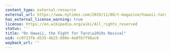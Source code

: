 ```yaml
---
content_type: external-resource
external_url: https://www.nytimes.com/2019/11/08/t-magazine/hawaii-taro.html
has_external_license_warning: true
license: https://en.wikipedia.org/wiki/All_rights_reserved
status: ''
title: "On Hawaii, the Fight for Taro\u2019s Revival"
uid: cc0713fb-d535-4b25-890e-4e8fb7f98ac0
wayback_url: ''
---
```

